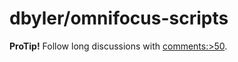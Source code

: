 # dbyler/omnifocus-scripts

**ProTip!** Follow long discussions with [comments:&gt;50](https://github.com/dbyler/omnifocus-scripts/issues?q=is%3Apr+is%3Aopen+comments%3A%3E50).


